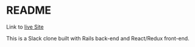 # README

Link to [live Site](http://slic.herokuapp.com/)

This is a Slack clone built with Rails back-end and React/Redux front-end.
